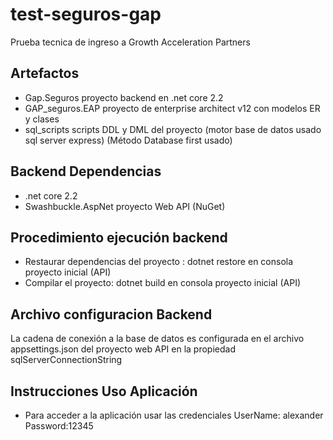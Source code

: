 # test-seguros-gap
Prueba tecnica de ingreso a Growth Acceleration Partners

## Artefactos
* Gap.Seguros proyecto backend en .net core 2.2
* GAP_seguros.EAP proyecto de enterprise architect v12 con modelos ER y clases
* sql_scripts scripts DDL y DML del proyecto (motor base de datos usado sql server express) (Método Database first usado)

## Backend Dependencias
* .net core 2.2
* Swashbuckle.AspNet proyecto Web API (NuGet)

## Procedimiento ejecución backend
* Restaurar dependencias del proyecto : dotnet restore en consola proyecto inicial (API)
* Compilar el proyecto: dotnet build en consola proyecto inicial (API)

## Archivo configuracion Backend
La cadena de conexión a la base de datos es configurada en el archivo appsettings.json del proyecto web API en la propiedad sqlServerConnectionString 

## Instrucciones Uso Aplicación
* Para acceder a la aplicación usar las credenciales UserName: alexander Password:12345